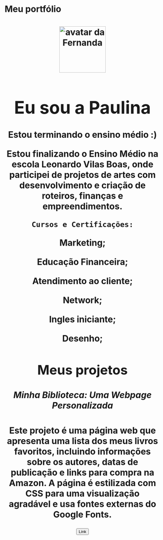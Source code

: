 <!DOCTYPE html>
<html lang="pt-br">

<head>
    <meta charset="UTF-8">
    <meta name="viewport" content="width=device-width, initial-scale=1.0">
    <link href="https://cdn.jsdelivr.net/npm/bootstrap@5.3.2/dist/css/bootstrap.min.css" rel="stylesheet">
    <link rel="stylesheet" href="style.css">
    <h1>Meu portfólio<h1>
</head>

<body>
    <header class="container text-center">
        <img src="img/avatar-perfil.png" alt="avatar da Fernanda" class="rounded-circle" width="150" height="150" srcset="">
      <h1>Eu sou a Paulina</h1>  
    Estou terminando o ensino médio :)
    <p>Estou finalizando o Ensino Médio na escola Leonardo Vilas Boas,
        onde participei de projetos de artes com desenvolvimento
         e criação de roteiros, finanças e empreendimentos.
         
    Cursos e Certificações:
        
  <p>Marketing;<p>
  <p>Educação Financeira;<p>
  <p>Atendimento ao cliente;<p>
  <p>Network;<p>
  <p>Ingles iniciante;<p>
  <p>Desenho;<p>

  <main class="container">
  <h2>Meus projetos</h2>
  <div class="row">
    <div class="col-md-4">
      <div class="card" 
        <img src="="img/projeto-1.png" " class="card-img-top" alt=""Imagem do projeto de biblioteca virtual"" />
        <div class="card-body">
          <h5 class="card-title">Minha Biblioteca: Uma Webpage Personalizada</h5>
          <p class="card-text">
            Este projeto é uma página web que apresenta uma lista dos meus livros
      favoritos, incluindo informações sobre os autores, datas de publicação e
      links para compra na Amazon. A página é estilizada com CSS para uma
      visualização agradável e usa fontes externas do Google Fonts.
    </p>
            <button type="button" class="btn btn-link">Link</button>
        </div>
      </div>
    </div>
  </div>
</main>
    
